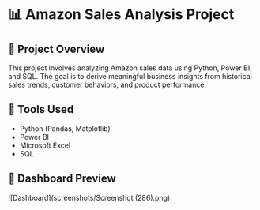 # 📊 Amazon Sales Analysis Project

## 📝 Project Overview
This project involves analyzing Amazon sales data using Python, Power BI, and SQL. The goal is to derive meaningful business insights from historical sales trends, customer behaviors, and product performance.

## 🧰 Tools Used
- Python (Pandas, Matplotlib)
- Power BI
- Microsoft Excel
- SQL


 ## 📸 Dashboard Preview

![Dashboard](screenshots/Screenshot (286).png)
